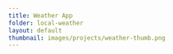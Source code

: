 ```yaml
---
title: Weather App
folder: local-weather
layout: default
thumbnail: images/projects/weather-thumb.png
---
```

